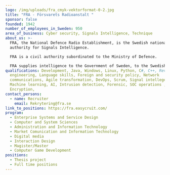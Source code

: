 ```yaml
---
logo: /img/uploads/fra_cmyk-vektorformat-0-2.jpg
title: "FRA - Försvarets Radioanstalt "
sponsor: false
founded: 1942
number_of_employees_in_Sweden: 950
area_of_business: Cyber security, Signals Intelligence, Technique
about_us: >-
  FRA, the National Defence Radio Establishment, is the Swedish national
  authority for Signals Intelligence.

  FRA is a civil authority subordinated to the Ministry of Defence. 

  FRA supplies intelligence to the Government of Sweden, to the Swedish Armed Forces and to other concerned authorities. FRA also provides cyber security services for selected government authorities and state-owned companies. FRA deals with detection and counter measures against cyber-attacks aimed at Swedish critical national IT-infrastructure.
qualifications: Development, Java, Windows, Linux, Python, C#, C++, Reverse
  engineering, Language skills, Foreign and security policy, Network
  communications, Agile transformation, DevOps, Scrum, Signal intellegence,
  Machine learning, AI, Intrusion detection, Forensic, SOC operations ,
  Encryption,
contact_persons:
  - name: Recruiter
    email: Rekrytering@fra.se
link_to_positions: https://fra.easycruit.com/
program:
  - Enterprise Systems and Service Design
  - Computer and System Sciences
  - Administration and Information Technology
  - Market Comunication and Information Technology
  - Digital media
  - Interaction Design
  - Magister/Master
  - Computer Game Development
positions:
  - Thesis project
  - Full time positions
---
```

